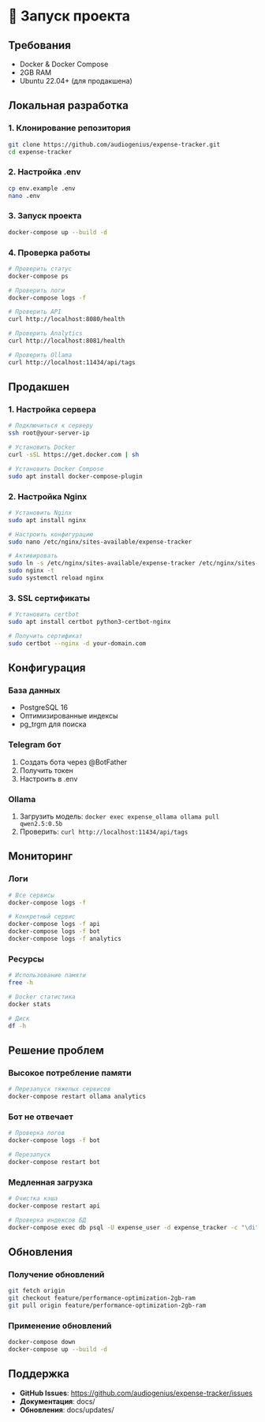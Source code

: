 # 🚀 Запуск проекта

## Требования
- Docker & Docker Compose
- 2GB RAM
- Ubuntu 22.04+ (для продакшена)

## Локальная разработка

### 1. Клонирование репозитория
```bash
git clone https://github.com/audiogenius/expense-tracker.git
cd expense-tracker
```

### 2. Настройка .env
```bash
cp env.example .env
nano .env
```

### 3. Запуск проекта
```bash
docker-compose up --build -d
```

### 4. Проверка работы
```bash
# Проверить статус
docker-compose ps

# Проверить логи
docker-compose logs -f

# Проверить API
curl http://localhost:8080/health

# Проверить Analytics
curl http://localhost:8081/health

# Проверить Ollama
curl http://localhost:11434/api/tags
```

## Продакшен

### 1. Настройка сервера
```bash
# Подключиться к серверу
ssh root@your-server-ip

# Установить Docker
curl -sSL https://get.docker.com | sh

# Установить Docker Compose
sudo apt install docker-compose-plugin
```

### 2. Настройка Nginx
```bash
# Установить Nginx
sudo apt install nginx

# Настроить конфигурацию
sudo nano /etc/nginx/sites-available/expense-tracker

# Активировать
sudo ln -s /etc/nginx/sites-available/expense-tracker /etc/nginx/sites-enabled/
sudo nginx -t
sudo systemctl reload nginx
```

### 3. SSL сертификаты
```bash
# Установить certbot
sudo apt install certbot python3-certbot-nginx

# Получить сертификат
sudo certbot --nginx -d your-domain.com
```

## Конфигурация

### База данных
- PostgreSQL 16
- Оптимизированные индексы
- pg_trgm для поиска

### Telegram бот
1. Создать бота через @BotFather
2. Получить токен
3. Настроить в .env

### Ollama
1. Загрузить модель: `docker exec expense_ollama ollama pull qwen2.5:0.5b`
2. Проверить: `curl http://localhost:11434/api/tags`

## Мониторинг

### Логи
```bash
# Все сервисы
docker-compose logs -f

# Конкретный сервис
docker-compose logs -f api
docker-compose logs -f bot
docker-compose logs -f analytics
```

### Ресурсы
```bash
# Использование памяти
free -h

# Docker статистика
docker stats

# Диск
df -h
```

## Решение проблем

### Высокое потребление памяти
```bash
# Перезапуск тяжелых сервисов
docker-compose restart ollama analytics
```

### Бот не отвечает
```bash
# Проверка логов
docker-compose logs -f bot

# Перезапуск
docker-compose restart bot
```

### Медленная загрузка
```bash
# Очистка кэша
docker-compose restart api

# Проверка индексов БД
docker-compose exec db psql -U expense_user -d expense_tracker -c "\di"
```

## Обновления

### Получение обновлений
```bash
git fetch origin
git checkout feature/performance-optimization-2gb-ram
git pull origin feature/performance-optimization-2gb-ram
```

### Применение обновлений
```bash
docker-compose down
docker-compose up --build -d
```

## Поддержка
- **GitHub Issues**: https://github.com/audiogenius/expense-tracker/issues
- **Документация**: docs/
- **Обновления**: docs/updates/
